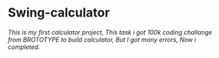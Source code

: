 # Swing-calculator
###### This is my first calculator project, This task i got 100k coding challange from BROTOTYPE to build calculator, But I got many errors, Now i completed.
